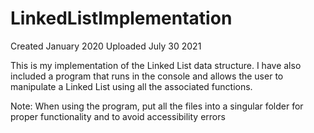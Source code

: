# LinkedListImplementation

Created January 2020
Uploaded July 30 2021

This is my implementation of the Linked List data structure. I have also included a program that runs in the console and allows the user to manipulate a Linked List using all the associated functions.

Note: When using the program, put all the files into a singular folder for proper functionality and to avoid accessibility errors 
